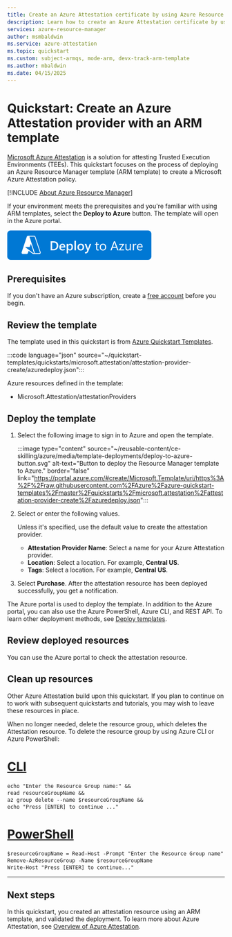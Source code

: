```yaml
---
title: Create an Azure Attestation certificate by using Azure Resource Manager template
description: Learn how to create an Azure Attestation certificate by using Azure Resource Manager template.
services: azure-resource-manager
author: msmbaldwin
ms.service: azure-attestation
ms.topic: quickstart
ms.custom: subject-armqs, mode-arm, devx-track-arm-template
ms.author: mbaldwin
ms.date: 04/15/2025
---
```


# Quickstart: Create an Azure Attestation provider with an ARM template

[Microsoft Azure Attestation](overview.md) is a solution for attesting Trusted Execution Environments (TEEs). This quickstart focuses on the process of deploying an Azure Resource Manager template (ARM template) to create a Microsoft Azure Attestation policy.

[!INCLUDE [About Azure Resource Manager](~/reusable-content/ce-skilling/azure/includes/resource-manager-quickstart-introduction.md)]

If your environment meets the prerequisites and you're familiar with using ARM templates, select the **Deploy to Azure** button. The template will open in the Azure portal.

[![Deploy To Azure 1](https://raw.githubusercontent.com/Azure/azure-quickstart-templates/master/1-CONTRIBUTION-GUIDE/images/deploytoazure.svg?sanitize=true)](https://portal.azure.com/#create/Microsoft.Template/uri/https%3A%2F%2Fraw.githubusercontent.com%2FAzure%2Fazure-quickstart-templates%2Fmaster%2Fquickstarts%2Fmicrosoft.attestation%2Fattestation-provider-create%2Fazuredeploy.json)

## Prerequisites

If you don't have an Azure subscription, create a [free account](https://azure.microsoft.com/free/?WT.mc_id=A261C142F) before you begin.

## Review the template

The template used in this quickstart is from [Azure Quickstart Templates](https://azure.microsoft.com/resources/templates/attestation-provider-create/).

:::code language="json" source="~/quickstart-templates/quickstarts/microsoft.attestation/attestation-provider-create/azuredeploy.json":::

Azure resources defined in the template:

- Microsoft.Attestation/attestationProviders

## Deploy the template

1. Select the following image to sign in to Azure and open the template.

    :::image type="content" source="~/reusable-content/ce-skilling/azure/media/template-deployments/deploy-to-azure-button.svg" alt-text="Button to deploy the Resource Manager template to Azure." border="false" link="https://portal.azure.com/#create/Microsoft.Template/uri/https%3A%2F%2Fraw.githubusercontent.com%2FAzure%2Fazure-quickstart-templates%2Fmaster%2Fquickstarts%2Fmicrosoft.attestation%2Fattestation-provider-create%2Fazuredeploy.json":::

1. Select or enter the following values.

    Unless it's specified, use the default value to create the attestation provider.

    - **Attestation Provider Name**: Select a name for your Azure Attestation provider.
    - **Location**: Select a location. For example, **Central US**.
    - **Tags**: Select a location. For example, **Central US**.

1. Select **Purchase**. After the attestation resource has been deployed successfully, you get a notification.

The Azure portal is used to deploy the template. In addition to the Azure portal, you can also use the Azure PowerShell, Azure CLI, and REST API. To learn other deployment methods, see [Deploy templates](/azure/azure-resource-manager/templates/deploy-powershell).

## Review deployed resources

You can use the Azure portal to check the attestation resource.

## Clean up resources

Other Azure Attestation build upon this quickstart. If you plan to continue on to work with subsequent quickstarts and tutorials, you may wish to leave these resources in place.

When no longer needed, delete the resource group, which deletes the Attestation resource. To delete the resource group by using Azure CLI or Azure PowerShell:

# [CLI](#tab/CLI)

```azurecli-interactive
echo "Enter the Resource Group name:" &&
read resourceGroupName &&
az group delete --name $resourceGroupName &&
echo "Press [ENTER] to continue ..."
```

# [PowerShell](#tab/PowerShell)

```azurepowershell-interactive
$resourceGroupName = Read-Host -Prompt "Enter the Resource Group name"
Remove-AzResourceGroup -Name $resourceGroupName
Write-Host "Press [ENTER] to continue..."
```

---

## Next steps

In this quickstart, you created an attestation resource using an ARM template, and validated the deployment. To learn more about Azure Attestation, see [Overview of Azure Attestation](overview.md).
